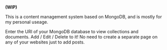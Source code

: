 **(WIP)**

This is a content management system based on MongoDB, and is mostly for my personal useage.

Enter the URI of your MongoDB database to view collections and documents. Add / Edit / Delete to it! No need to create a separate page on any of your websites just to add posts.

